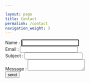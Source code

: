 ```yaml
---

layout: page
title: Contact
permalink: /contact
navigation_weight: 3
---
```


<div class="content">
  <div class="container">
    <div class="contact">
      <div class="contact-grids">
        <div class="contact-form">
          <form action="http://formspree.io/hackeduser@hackermail.com" method="POST">
            <div class="contact-form-row">
              <div>
                <span>Name :</span>
                <input autofocus type="text" class="text" name="name" onfocus="this.value = '';" onblur="if (this.value == '') {this.value = '';}" required>
              </div>
              <div>
                <span>Email :</span>
                <input type="text" class="text" name="_replyto" onfocus="this.value = '';" onblur="if (this.value == '') {this.value = '';}" required>
              </div>
              <div>
                <span>Subject :</span>
                <input type="text" class="text" name="subject" onfocus="this.value = '';" onblur="if (this.value == '') {this.value = '';}" required>
              </div>
              <div class="clearfix"> </div>
            </div>
            <div class="clearfix"> </div>
            <div class="contact-form-row2">
              <span>Message :</span>
              <textarea name="message" required> </textarea>
            </div>
            <input type="hidden" name="_next" value="http://zyten.github.io/dmon-web/thanks" /> <!-- redir link-->
            <input type="text" name="_gotcha" style="display:none" /> <!--spam prevention -->
            <input type="submit" value="send">
          </form>
        </div>
      </div>
    </div>
  </div>
</div>